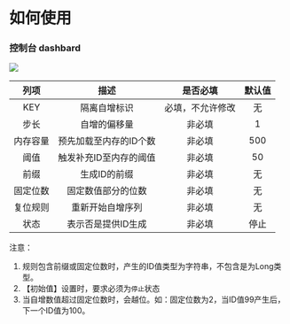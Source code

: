 # 如何使用
### 控制台 dashbard
![](./img/list3.png)

|  列项  |   描述  |是否必填 | 默认值 |
| :----:| :----: | :----: | :----:|
|  KEY  | 隔离自增标识 | 必填，不允许修改 | 无  |
|  步长  | 自增的偏移量 | 非必填         | 1|
|内存容量 |预先加载至内存的ID个数|非必填|500|
|阈值|触发补充ID至内存的阈值|非必填|50|
|前缀|生成ID的前缀|非必填|无|
|固定位数|固定数值部分的位数|非必填|无|
|复位规则|重新开始自增序列|非必填|无|
|状态|表示否是提供ID生成|非必填|停止|

注意：
1. 规则包含前缀或固定位数时，产生的ID值类型为字符串，不包含是为Long类型。
2. 【初始值】设置时，要求必须为`停止`状态
3. 当自增数值超过固定位数时，会越位。如：固定位数为2，当ID值99产生后，下一个ID值为100。
